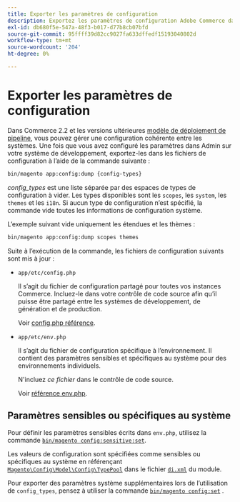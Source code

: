```yaml
---
title: Exporter les paramètres de configuration
description: Exportez les paramètres de configuration Adobe Commerce dans des fichiers de configuration, également appelés image mémoire de configuration.
exl-id: db680f5e-547a-48f3-b017-d77b8cb07bfd
source-git-commit: 95ffff39d82cc9027fa633dffedf15193040802d
workflow-type: tm+mt
source-wordcount: '204'
ht-degree: 0%

---
```


# Exporter les paramètres de configuration

Dans Commerce 2.2 et les versions ultérieures [modèle de déploiement de pipeline](../deployment/technical-details.md), vous pouvez gérer une configuration cohérente entre les systèmes. Une fois que vous avez configuré les paramètres dans Admin sur votre système de développement, exportez-les dans les fichiers de configuration à l’aide de la commande suivante :

```bash
bin/magento app:config:dump {config-types}
```

_config_types_ est une liste séparée par des espaces de types de configuration à vider. Les types disponibles sont les `scopes`, les `system`, les `themes` et les `i18n`. Si aucun type de configuration n’est spécifié, la commande vide toutes les informations de configuration système.

L’exemple suivant vide uniquement les étendues et les thèmes :

```bash
bin/magento app:config:dump scopes themes
```

Suite à l’exécution de la commande, les fichiers de configuration suivants sont mis à jour :

- `app/etc/config.php`

  Il s’agit du fichier de configuration partagé pour toutes vos instances Commerce.
Incluez-le dans votre contrôle de code source afin qu’il puisse être partagé entre les systèmes de développement, de génération et de production.

  Voir [config.php référence](../reference/config-reference-configphp.md).

- `app/etc/env.php`

  Il s’agit du fichier de configuration spécifique à l’environnement.
Il contient des paramètres sensibles et spécifiques au système pour des environnements individuels.

  N&#39;incluez _ce fichier_ dans le contrôle de code source.

  Voir [référence env.php](../reference/config-reference-envphp.md).

## Paramètres sensibles ou spécifiques au système

Pour définir les paramètres sensibles écrits dans `env.php`, utilisez la commande [`bin/magento config:sensitive:set`](set-configuration-values.md#set-values).

Les valeurs de configuration sont spécifiées comme sensibles ou spécifiques au système en référençant [`Magento\Config\Model\Config\TypePool`](https://github.com/magento/magento2/blob/2.4/app/code/Magento/Config/Model/Config/TypePool.php) dans le fichier [`di.xml`](https://developer.adobe.com/commerce/php/development/configuration/sensitive-environment-settings/#how-to-specify-values-as-sensitive-or-system-specific) du module.

Pour exporter des paramètres système supplémentaires lors de l’utilisation de `config_types`, pensez à utiliser la commande [`bin/magento config:set`](set-configuration-values.md#set-values) .
